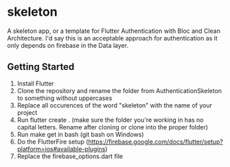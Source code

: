 # skeleton
A skeleton app, or a template for Flutter Authentication with Bloc and Clean Architecture. 
I'd say this is an acceptable approach for authentication as it only depends on firebase in the Data layer.
## Getting Started
1. Install Flutter
2. Clone the repository and rename the folder from AuthenticationSkeleton to something without uppercases
3. Replace all occurences of the word "skeleton" with the name of your project
3. Run flutter create .  (make sure the folder you're working in has no capital letters. Rename after cloning or clone into the proper folder)
4. Run make get in bash (git bash on Windows)
5. Do the FlutterFire setup (https://firebase.google.com/docs/flutter/setup?platform=ios#available-plugins)
6. Replace the firebase_options.dart file
